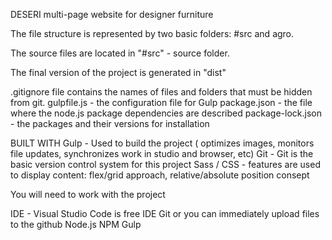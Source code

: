 DESERI
multi-page website for designer furniture

The file structure is represented by two basic folders: #src and agro.

The source files are located in "#src" - source folder.

The final version of the project is generated in "dist"

.gitignore file contains the names of files and folders that must be hidden from git.
gulpfile.js - the configuration file for Gulp
package.json - the file where the node.js package dependencies are described
package-lock.json - the packages and their versions for installation

BUILT WITH
Gulp - Used to build the project ( optimizes images,  monitors file updates, synchronizes work in studio and browser, etc)
Git - Git is the basic version control system for this project
Sass / CSS - features are used to display content: flex/grid approach, relative/absolute position consept

You will need to work with the project

IDE - Visual Studio Code is free IDE
Git or you can immediately upload files to the github
Node.js
NPM
Gulp
